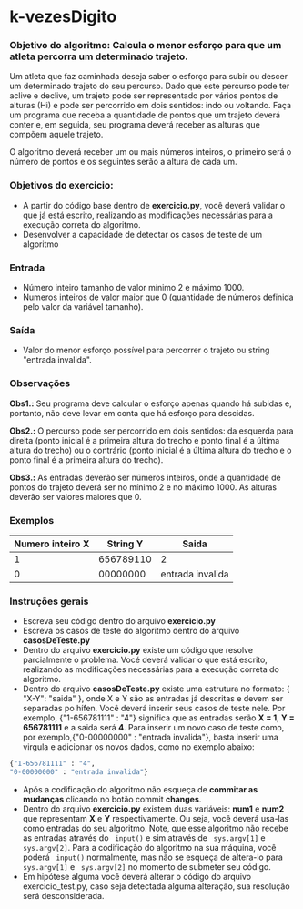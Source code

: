 # k-vezesDigito
### Objetivo do algoritmo: Calcula o menor esforço para que um atleta percorra um determinado trajeto. 
Um atleta que faz caminhada deseja saber o esforço para subir ou descer um determinado trajeto do seu percurso. Dado que este percurso pode ter aclive e declive, um trajeto pode ser representado por vários pontos de alturas (Hi) e pode ser percorrido em dois sentidos: indo ou voltando. Faça um programa que receba a quantidade de pontos que um trajeto deverá conter e, em seguida, seu programa deverá receber as alturas que compõem aquele trajeto.

O algoritmo deverá receber um ou mais números inteiros, o primeiro será o número de pontos e os seguintes serão a altura de cada um. 

### Objetivos do exercicio:
- A partir do código base dentro de **exercicio.py**, você deverá validar o que já está escrito, realizando as modificações necessárias para a execução correta do algoritmo.
- Desenvolver a capacidade de detectar os casos de teste de um algoritmo

### Entrada
- Número inteiro tamanho de valor mínimo 2 e máximo 1000.
- Numeros inteiros de valor maior que 0 (quantidade de números definida pelo valor da variável tamanho). 

### Saída
- Valor do menor esforço possível para percorrer o trajeto ou string "entrada invalida".

### Observações
**Obs1.:** Seu programa deve calcular o esforço apenas quando há subidas e, portanto, não deve levar em conta que há esforço para descidas. 

**Obs2.:** O percurso pode ser percorrido em dois sentidos: da esquerda para direita (ponto inicial é a primeira altura do trecho e ponto final é a última altura do trecho) ou o contrário (ponto inicial é a última altura do trecho e o ponto final é a primeira altura do trecho).

**Obs3.:** As entradas deverão ser números inteiros, onde a quantidade de pontos do trajeto deverá ser no mínimo 2 e no máximo 1000.  As alturas deverão ser valores maiores que 0.

### Exemplos
| Numero inteiro X | String Y | Saida |
| ------ | ------ | ------ |
| 1 | 656789110 | 2 |
| 0 | 00000000 | entrada invalida |

### Instruções gerais
- Escreva seu código dentro do arquivo **exercicio.py**
- Escreva os casos de teste do algoritmo dentro do arquivo **casosDeTeste.py**
- Dentro do arquivo **exercicio.py** existe um código que resolve parcialmente o problema. Vocé deverá validar o que está escrito, realizando as modificações necessárias para a execução correta do algoritmo.
- Dentro do arquivo **casosDeTeste.py** existe uma estrutura no formato: { "X-Y": "saida" }, onde X e Y são as entradas já descritas e devem ser separadas po hífen. Você deverá inserir seus casos de teste nele. Por exemplo, {"1-656781111" : "4"} significa que as entradas serão **X = 1**, **Y = 656781111** e a saida será **4**. Para inserir um novo caso de teste como, por exemplo,{"0-00000000" : "entrada invalida"}, basta inserir uma virgula e adicionar os novos dados, como no exemplo abaixo:
```sh
{"1-656781111" : "4",
"0-00000000" : "entrada invalida"}
```
- Após a codificação do algoritmo não esqueça de **commitar as mudanças** clicando no botão commit **changes**.
- Dentro do arquivo **exercicio.py** existem duas variáveis: **num1** e **num2** que representam **X** e **Y** respectivamente. Ou seja, você deverá usa-las como entradas do seu algoritmo. Note, que esse algoritmo não recebe as entradas através do ``` input()``` e sim através de ``` sys.argv[1]``` e ``` sys.argv[2]```. Para a codificação do algoritmo na sua máquina, você poderá ``` input()``` normalmente, mas não se esqueça de altera-lo para ``` sys.argv[1]``` e ``` sys.argv[2]``` no momento de submeter seu código.
- Em hipótese alguma você deverá alterar o código do arquivo exercicio_test.py, caso seja detectada alguma alteração, sua resolução será desconsiderada.

